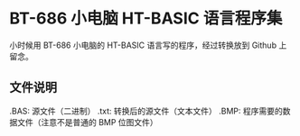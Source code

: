 # BT-686 小电脑 HT-BASIC 语言程序集

小时候用 BT-686 小电脑的 HT-BASIC 语言写的程序，经过转换放到 Github 上留念。

## 文件说明

.BAS: 源文件（二进制）
.txt: 转换后的源文件（文本文件）
.BMP: 程序需要的数据文件（注意不是普通的 BMP 位图文件）
